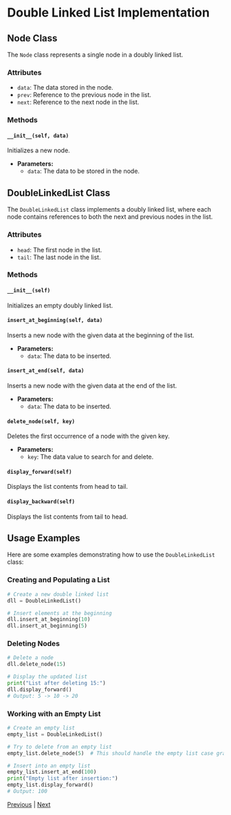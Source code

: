 # Double Linked List Implementation

## Node Class

The `Node` class represents a single node in a doubly linked list.

### Attributes

- `data`: The data stored in the node.
- `prev`: Reference to the previous node in the list.
- `next`: Reference to the next node in the list.

### Methods

#### `__init__(self, data)`

Initializes a new node.

- **Parameters:**
  - `data`: The data to be stored in the node.

## DoubleLinkedList Class

The `DoubleLinkedList` class implements a doubly linked list, where each node contains references to both the next and previous nodes in the list.

### Attributes

- `head`: The first node in the list.
- `tail`: The last node in the list.

### Methods

#### `__init__(self)`

Initializes an empty doubly linked list.

#### `insert_at_beginning(self, data)`

Inserts a new node with the given data at the beginning of the list.

- **Parameters:**
  - `data`: The data to be inserted.

#### `insert_at_end(self, data)`

Inserts a new node with the given data at the end of the list.

- **Parameters:**
  - `data`: The data to be inserted.

#### `delete_node(self, key)`

Deletes the first occurrence of a node with the given key.

- **Parameters:**
  - `key`: The data value to search for and delete.

#### `display_forward(self)`

Displays the list contents from head to tail.

#### `display_backward(self)`

Displays the list contents from tail to head.

## Usage Examples

Here are some examples demonstrating how to use the `DoubleLinkedList` class:

### Creating and Populating a List

```python
# Create a new double linked list
dll = DoubleLinkedList()

# Insert elements at the beginning
dll.insert_at_beginning(10)
dll.insert_at_beginning(5)

```

### Deleting Nodes

```python
# Delete a node
dll.delete_node(15)

# Display the updated list
print("List after deleting 15:")
dll.display_forward()
# Output: 5 -> 10 -> 20
```

### Working with an Empty List

```python
# Create an empty list
empty_list = DoubleLinkedList()

# Try to delete from an empty list
empty_list.delete_node(5)  # This should handle the empty list case gracefully

# Insert into an empty list
empty_list.insert_at_end(100)
print("Empty list after insertion:")
empty_list.display_forward()
# Output: 100
```


[Previous](../Docs/singly_linked_list.md) | [Next](../Docs/testing.md)
